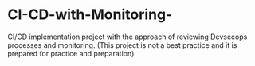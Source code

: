 # CI-CD-with-Monitoring-
CI/CD implementation project with the approach of reviewing Devsecops processes and monitoring. (This project is not a best practice and it is prepared for practice and preparation)
